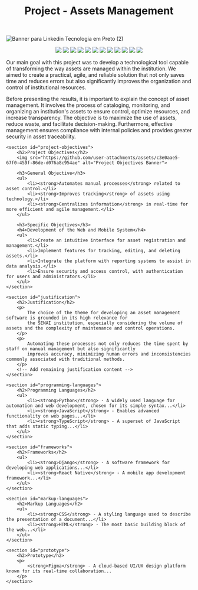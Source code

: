 <h1 align="center">Project - Assets Management</h1>

<br/>

![Banner para Linkedin Tecnologia em Preto (2)](https://github.com/user-attachments/assets/fc510663-331a-4a72-a682-7cbf85aac3bd)



<div align="center">
	<a href="https://reactnative.dev/"><img src="https://img.shields.io/badge/React_Native-20232A?style=for-the-badge&logo=react&logoColor=61DAFB"/></a>
	<a href="https://www.typescriptlang.org/"><img src="https://img.shields.io/badge/TypeScript-3178C6?style=for-the-badge&logo=typescript&logoColor=white"/></a>
	<a href="https://www.canva.com/pt_br/" ><img src="https://img.shields.io/badge/Canva-%2300C4CC.svg?&style=for-the-badge&logo=Canva&logoColor=white"/></a>
	<a href="https://www.djangoproject.com/"><img src="https://img.shields.io/badge/Django-092E20?style=for-the-badge&logo=django&logoColor=green"/></a>
	<a href="https://www.figma.com/"><img src="https://img.shields.io/badge/Figma-F24E1E?style=for-the-badge&logo=figma&logoColor=white"/></a>
	<a href=""><img src="https://img.shields.io/badge/HTML5-E34F26?style=for-the-badge&logo=html5&logoColor=white"/></a>
	<a href=""><img src="https://img.shields.io/badge/JavaScript-323330?style=for-the-badge&logo=javascript&logoColor=F7DF1E"/></a>
	<a href="https://www.notion.so/pt-br"><img src="https://img.shields.io/badge/Notion-000000?style=for-the-badge&logo=notion&logoColor=white"></a>
	<a href="https://www.python.org/"><img src="https://img.shields.io/badge/Python-FFD43B?style=for-the-badge&logo=python&logoColor=blue"/></a>
	<a href="https://www.sqlite.org/" ><img src="https://img.shields.io/badge/Sqlite-003B57?style=for-the-badge&logo=sqlite&logoColor=white"/></a>
	<a href="https://trello.com/pt-BR" ><img src="https://img.shields.io/badge/Trello-0052CC?style=for-the-badge&logo=trello&logoColor=white"/></a>
	<a href="https://code.visualstudio.com/"><img src="https://img.shields.io/badge/VSCode-0078D4?style=for-the-badge&logo=visual%20studio%20code&logoColor=white"/></a>

</div>



Our main goal with this project was to develop a technological tool capable of transforming the way assets are managed within the institution. We aimed to create a practical, agile, and reliable solution that not only saves time and reduces errors but also significantly improves the organization and control of institutional resources.

Before presenting the results, it is important to explain the concept of asset management. It involves the process of cataloging, monitoring, and organizing an institution's assets to ensure control, optimize resources, and increase transparency. The objective is to maximize the use of assets, reduce waste, and facilitate decision-making. Furthermore, effective management ensures compliance with internal policies and provides greater security in asset traceability.
</div>

    <section id="project-objectives">
        <h2>Project Objectives</h2>
        <img src="https://github.com/user-attachments/assets/c3e0aae5-67f0-459f-86de-d076a8c954ae" alt="Project Objectives Banner">
        
        <h3>General Objective</h3>
        <ul>
            <li><strong>Automates manual processes</strong> related to asset control.</li>
            <li><strong>Improves tracking</strong> of assets using technology.</li>
            <li><strong>Centralizes information</strong> in real-time for more efficient and agile management.</li>
        </ul>

        <h3>Specific Objectives</h3>
        <h4>Development of the Web and Mobile System</h4>
        <ul>
            <li>Create an intuitive interface for asset registration and management.</li>
            <li>Implement features for tracking, editing, and deleting assets.</li>
            <li>Integrate the platform with reporting systems to assist in data analysis.</li>
            <li>Ensure security and access control, with authentication for users and administrators.</li>
        </ul>
    </section>

    <section id="justification">
        <h2>Justification</h2>
        <p>
            The choice of the theme for developing an asset management software is grounded in its high relevance for 
            the SENAI institution, especially considering the volume of assets and the complexity of maintenance and control operations.
        </p>
        <p>
            Automating these processes not only reduces the time spent by staff on manual management but also significantly 
            improves accuracy, minimizing human errors and inconsistencies commonly associated with traditional methods.
        </p>
        <!-- Add remaining justification content -->
    </section>

    <section id="programming-languages">
        <h2>Programming Languages</h2>
        <ul>
            <li><strong>Python</strong> - A widely used language for automation and web development, chosen for its simple syntax...</li>
            <li><strong>JavaScript</strong> - Enables advanced functionality on web pages...</li>
            <li><strong>TypeScript</strong> - A superset of JavaScript that adds static typing...</li>
        </ul>
    </section>

    <section id="frameworks">
        <h2>Frameworks</h2>
        <ul>
            <li><strong>Django</strong> - A software framework for developing web applications...</li>
            <li><strong>React Native</strong> - A mobile app development framework...</li>
        </ul>
    </section>

    <section id="markup-languages">
        <h2>Markup Languages</h2>
        <ul>
            <li><strong>CSS</strong> - A styling language used to describe the presentation of a document...</li>
            <li><strong>HTML</strong> - The most basic building block of the web...</li>
        </ul>
    </section>

    <section id="prototype">
        <h2>Prototype</h2>
        <p>
            <strong>Figma</strong> - A cloud-based UI/UX design platform known for its real-time collaboration...
        </p>
    </section>
